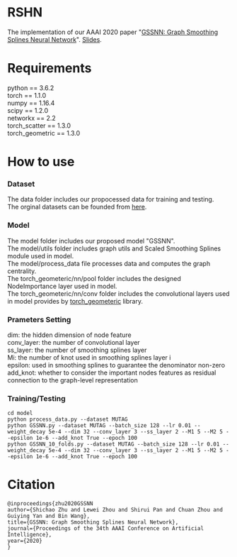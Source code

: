 # RSHN
The implementation of our AAAI 2020 paper "[GSSNN: Graph Smoothing Splines Neural Network](http://ddl.escience.cn/f/UW3Q)". [Slides](http://ddl.escience.cn/f/VbTm).

# Requirements
python == 3.6.2<br>
torch == 1.1.0<br>
numpy == 1.16.4<br>
scipy == 1.2.0<br>
networkx == 2.2<br>
torch_scatter == 1.3.0<br>
torch_geometric == 1.3.0

# How to use
  ### Dataset
  The data folder includes our propocessed data for training and testing. <br>
  The orginal datasets can be founded from [here](https://ls11-www.cs.tu-dortmund.de/people/morris/graphkerneldatasets).

  ### Model
  The model folder includes our proposed model "GSSNN".<br>
  The model/utils folder includes graph utils and Scaled Smoothing Splines module used in model.<br>
  The model/process_data file processes data and computes the graph centrality.<br>
  The torch_geometeric/nn/pool folder includes the designed NodeImportance layer used in model.<br>
  The torch_geometeric/nn/conv folder includes the convolutional layers used in model provides by [torch_geometeric](https://github.com/rusty1s/pytorch_geometric) library.<br>
  
  ### Prameters Setting
  dim: the hidden dimension of node feature<br>
  conv_layer: the number of convolutional layer<br>
  ss_layer: the number of smoothing splines layer<br>
  Mi: the number of knot used in smoothing splines layer i<br>
  epsilon: used in smoothing splines to guarantee the denominator non-zero<br>
  add_knot: whether to consider the important nodes features as residual connection to the graph-level representation<br>
  
  ### Training/Testing
  ```
  cd model
  python process_data.py --dataset MUTAG
  python GSSNN.py --dataset MUTAG --batch_size 128 --lr 0.01 --weight_decay 5e-4 --dim 32 --conv_layer 3 --ss_layer 2 --M1 5 --M2 5 --epsilon 1e-6 --add_knot True --epoch 100
  python GSSNN_10_folds.py --dataset MUTAG --batch_size 128 --lr 0.01 --weight_decay 5e-4 --dim 32 --conv_layer 3 --ss_layer 2 --M1 5 --M2 5 --epsilon 1e-6 --add_knot True --epoch 100
  ```
  
  
# Citation
```
@inproceedings{zhu2020GSSNN
author={Shichao Zhu and Lewei Zhou and Shirui Pan and Chuan Zhou and Guiying Yan and Bin Wang},
title={GSSNN: Graph Smoothing Splines Neural Network},
journal={Proceedings of the 34th AAAI Conference on Artificial Intelligence},
year={2020}
}
```
